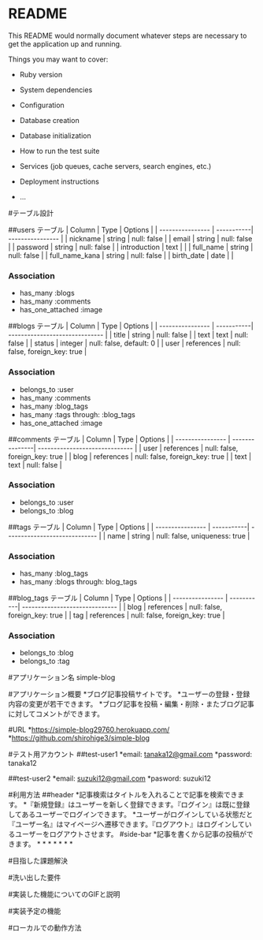 # README

This README would normally document whatever steps are necessary to get the
application up and running.

Things you may want to cover:

* Ruby version

* System dependencies

* Configuration

* Database creation

* Database initialization

* How to run the test suite

* Services (job queues, cache servers, search engines, etc.)

* Deployment instructions

* ...

#テーブル設計

##users テーブル
| Column           | Type       | Options          |
| ---------------- | -----------| ---------------- |
| nickname         | string     | null: false      |
| email            | string     | null: false      |
| password         | string     | null: false      |
| introduction     | text       |                  |
| full_name        | string     | null: false      |
| full_name_kana   | string     | null: false      |
| birth_date       | date       |                  |
### Association
- has_many         :blogs
- has_many         :comments
- has_one_attached :image

##blogs テーブル
| Column           | Type       | Options                        |
| ---------------- | -----------| ------------------------------ |
| title            | string     | null: false                    |
| text             | text       | null: false                    |
| status           | integer    | null: false,  default: 0       |
| user             | references | null: false, foreign_key: true |
### Association
- belongs_to       :user
- has_many         :comments
- has_many         :blog_tags
- has_many         :tags through: :blog_tags
- has_one_attached :image

##comments テーブル
| Column           | Type           | Options                        |
| ---------------- | ---------------| ------------------------------ |
| user             | references     | null: false, foreign_key: true |
| blog             | references     | null: false, foreign_key: true |
| text             | text           | null: false                    |

### Association
- belongs_to  :user
- belongs_to  :blog

##tags テーブル
| Column           | Type       | Options                       |
| ---------------- | -----------| ----------------------------- |
| name             | string     | null: false, uniqueness: true |

### Association
- has_many  :blog_tags
- has_many  :blogs through: blog_tags

##blog_tags テーブル
| Column           | Type       | Options                        |
| ---------------- | -----------| ------------------------------ |
| blog             | references | null: false, foreign_key: true |
| tag              | references | null: false, foreign_key: true |
### Association
- belongs_to :blog
- belongs_to :tag

#アプリケーション名
simple-blog

#アプリケーション概要
*ブログ記事投稿サイトです。
*ユーザーの登録・登録内容の変更が若干できます。
*ブログ記事を投稿・編集・削除・またブログ記事に対してコメントができます。

#URL
*https://simple-blog29760.herokuapp.com/ 
*https://github.com/shirohige3/simple-blog

#テスト用アカウント
##test-user1
*email:    tanaka12@gmail.com
*password: tanaka12

##test-user2
*email:   suzuki12@gmail.com
*pasword: suzuki12

#利用方法
##header
*記事検索はタイトルを入れることで記事を検索できます。
*『新規登録』はユーザーを新しく登録できます。『ログイン』は既に登録してあるユーザーでログインできます。
*ユーザーがログインしている状態だと『ユーザー名』はマイページへ遷移できます。『ログアウト』はログインしているユーザーをログアウトさせます。
#side-bar
*記事を書くから記事の投稿ができます。
*
*
*
*
*
*
*



#目指した課題解決

#洗い出した要件

#実装した機能についてのGIFと説明

#実装予定の機能

#ローカルでの動作方法



